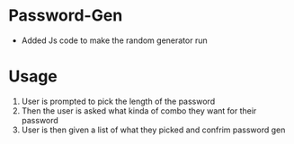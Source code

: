 # Password-Gen
- Added Js code to make the random generator run

# Usage
1. User is prompted to pick the length of the password
2. Then the user is asked what kinda of combo they want for their password
3. User is then given a list of what they picked and confrim password gen
